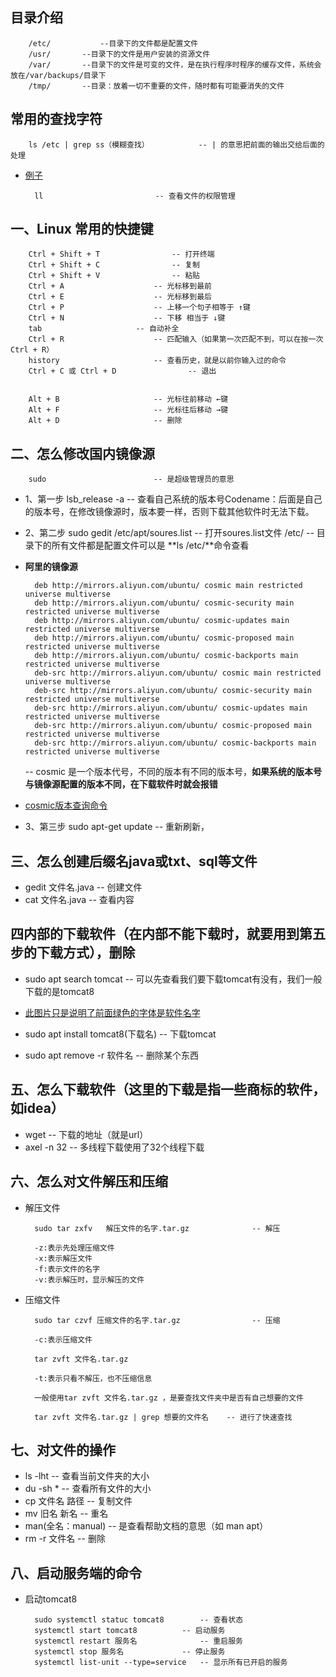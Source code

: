 ## 目录介绍
		/etc/       	--目录下的文件都是配置文件
		/usr/		--目录下的文件是用户安装的资源文件
		/var/		--目录下的文件是可变的文件，是在执行程序时程序的缓存文件，系统会放在/var/backups/目录下
		/tmp/		--目录：放着一切不重要的文件，随时都有可能要消失的文件
## 常用的查找字符
		ls /etc | grep ss（模糊查找） 		  -- | 的意思把前面的输出交给后面的处理
- [例子](3.png)
		
		ll					       -- 查看文件的权限管理	 

## 一、Linux 常用的快捷键
		Ctrl + Shift + T				-- 打开终端  
		Ctrl + Shift + C				-- 复制 
		Ctrl + Shift + V				-- 粘贴 
		Ctrl + A					-- 光标移到最前 
		Ctrl + E					-- 光标移到最后 
		Ctrl + P					-- 上移一个句子相等于 ↑键 
		Ctrl + N					-- 下移 相当于 ↓键 
		tab						-- 自动补全 
		Ctrl + R					-- 匹配输入（如果第一次匹配不到，可以在按一次Ctrl + R） 
		history						-- 查看历史，就是以前你输入过的命令 
		Ctrl + C 或 Ctrl + D			       -- 退出 
    
       
		Alt + B						-- 光标往前移动 ←键
		Alt + F						-- 光标往后移动 →键
		Alt + D						-- 删除


## 二、怎么修改国内镜像源     
		sudo 						-- 是超级管理员的意思
- 1、第一步
		lsb_release -a 	 				-- 查看自己系统的版本号Codename：后面是自己的版本号，在修改镜像源时，版本要一样，否则下载其他软件时无法下载。
- 2、第二步	
		sudo gedit /etc/apt/soures.list			-- 打开soures.list文件
		/etc/  						-- 目录下的所有文件都是配置文件可以是 **ls /etc/**命令查看
	
- **阿里的镜像源**
	
		deb http://mirrors.aliyun.com/ubuntu/ cosmic main restricted universe multiverse
		deb http://mirrors.aliyun.com/ubuntu/ cosmic-security main restricted universe multiverse
		deb http://mirrors.aliyun.com/ubuntu/ cosmic-updates main restricted universe multiverse
		deb http://mirrors.aliyun.com/ubuntu/ cosmic-proposed main restricted universe multiverse
		deb http://mirrors.aliyun.com/ubuntu/ cosmic-backports main restricted universe multiverse
		deb-src http://mirrors.aliyun.com/ubuntu/ cosmic main restricted universe multiverse
		deb-src http://mirrors.aliyun.com/ubuntu/ cosmic-security main restricted universe multiverse
		deb-src http://mirrors.aliyun.com/ubuntu/ cosmic-updates main restricted universe multiverse
		deb-src http://mirrors.aliyun.com/ubuntu/ cosmic-proposed main restricted universe multiverse
		deb-src http://mirrors.aliyun.com/ubuntu/ cosmic-backports main restricted universe multiverse

	-- cosmic 是一个版本代号，不同的版本有不同的版本号，**如果系统的版本号与镜像源配置的版本不同，在下载软件时就会报错**
- [cosmic版本查询命令](1.png)
   
- 3、第三步
	sudo apt-get update				   -- 重新刷新，

## 三、怎么创建后缀名java或txt、sql等文件
- gedit 文件名.java 					-- 创建文件
- cat 文件名.java						-- 查看内容
## 四内部的下载软件（在内部不能下载时，就要用到第五步的下载方式），删除
- sudo apt search tomcat				  -- 可以先查看我们要下载tomcat有没有，我们一般下载的是tomcat8
	
- [此图片只是说明了前面绿色的字体是软件名字](2.png)
	
- sudo apt install tomcat8(下载名)				-- 下载tomcat		
- sudo apt remove -r 软件名				-- 删除某个东西
## 五、怎么下载软件（这里的下载是指一些商标的软件，如idea）
- wget 							  -- 下载的地址（就是url）
- axel -n 32						  -- 多线程下载使用了32个线程下载

## 六、怎么对文件解压和压缩
- 解压文件

		sudo tar zxfv	解压文件的名字.tar.gz				-- 解压
		
		-z:表示先处理压缩文件
		-x:表示解压文件
		-f:表示文件的名字
		-v:表示解压时，显示解压的文件
				
- 压缩文件

		sudo tar czvf 压缩文件的名字.tar.gz				-- 压缩
		
		-c:表示压缩文件
		
		tar zvft 文件名.tar.gz 
		
		-t:表示只看不解压，也不压缩信息
		
		一般使用tar zvft 文件名.tar.gz ，是要查找文件夹中是否有自己想要的文件
			
		tar zvft 文件名.tar.gz | grep 想要的文件名 	 -- 进行了快速查找

## 七、对文件的操作
- ls  -lht						    -- 查看当前文件夹的大小
- du  -sh *						    -- 查看所有文件的大小
- cp 文件名	路径					-- 复制文件
- mv 旧名 新名						 -- 重名
- man(全名：manual)					  -- 是查看帮助文档的意思（如 man apt）
- rm -r 文件名						  -- 删除


## 八、启动服务端的命令

- 启动tomcat8

		sudo systemctl statuc tomcat8		 -- 查看状态
		systemctl start tomcat8			 -- 启动服务
		systemctl restart 服务名		       -- 重启服务
		systemctl stop 服务名		       -- 停止服务
		systemctl list-unit --type=service	 -- 显示所有已开启的服务
		

